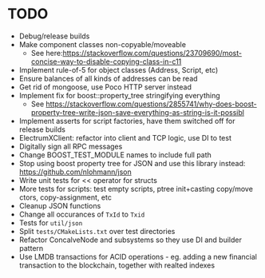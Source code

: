 # TODO
* Debug/release builds
* Make component classes non-copyable/moveable
    * See here:https://stackoverflow.com/questions/23709690/most-concise-way-to-disable-copying-class-in-c11
* Implement rule-of-5 for object classes (Address, Script, etc)
* Ensure balances of all kinds of addresses can be read
* Get rid of mongoose, use Poco HTTP server instead
* Implement fix for boost::property_tree stringifying everything
    * See https://stackoverflow.com/questions/2855741/why-does-boost-property-tree-write-json-save-everything-as-string-is-it-possibl
* Implement asserts for script factories, have them switched off for release builds
* ElectrumXClient: refactor into client and TCP logic, use DI to test
* Digitally sign all RPC messages
* Change BOOST_TEST_MODULE names to include full path
* Stop using boost property tree for JSON and use this library instead: https://github.com/nlohmann/json
* Write unit tests for << operator for structs
* More tests for scripts: test empty scripts, ptree init+casting copy/move ctors, copy-assignment, etc
* Cleanup JSON functions
* Change all occurances of `TxId` to `Txid`
* Tests for `util/json`
* Split `tests/CMakeLists.txt` over test directories
* Refactor ConcalveNode and subsystems so they use DI and builder pattern
* Use LMDB transactions for ACID operations - eg. adding a new financial transaction to the blockchain, together with
 realted indexes
 